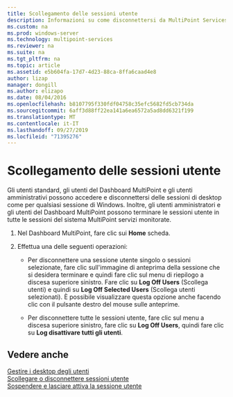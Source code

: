 ```yaml
---
title: Scollegamento delle sessioni utente
description: Informazioni su come disconnettersi da MultiPoint Services
ms.custom: na
ms.prod: windows-server
ms.technology: multipoint-services
ms.reviewer: na
ms.suite: na
ms.tgt_pltfrm: na
ms.topic: article
ms.assetid: e5b604fa-17d7-4d23-88ca-8ffa6caad4e8
author: lizap
manager: dongill
ms.author: elizapo
ms.date: 08/04/2016
ms.openlocfilehash: b8107795f330fdf04758c35efc5682fd5cb734da
ms.sourcegitcommit: 6aff3d88ff22ea141a6ea6572a5ad8dd6321f199
ms.translationtype: MT
ms.contentlocale: it-IT
ms.lasthandoff: 09/27/2019
ms.locfileid: "71395276"
---
```

# <a name="log-off-user-sessions"></a>Scollegamento delle sessioni utente
Gli utenti standard, gli utenti del Dashboard MultiPoint e gli utenti amministrativi possono accedere e disconnettersi delle sessioni di desktop come per qualsiasi sessione di Windows. Inoltre, gli utenti amministratori e gli utenti del Dashboard MultiPoint possono terminare le sessioni utente in tutte le sessioni del sistema MultiPoint servizi monitorate.  
  
1.  Nel Dashboard MultiPoint, fare clic sui **Home** scheda.  
  
2.  Effettua una delle seguenti operazioni:  
  
    -   Per disconnettere una sessione utente singolo o sessioni selezionate, fare clic sull'immagine di anteprima della sessione che si desidera terminare e quindi fare clic sul menu di riepilogo a discesa superiore sinistro. Fare clic su **Log Off Users** (Scollega utenti) e quindi su **Log Off Selected Users** (Scollega utenti selezionati). È possibile visualizzare questa opzione anche facendo clic con il pulsante destro del mouse sulle anteprime.
  
    -   Per disconnettere tutte le sessioni utente, fare clic sul menu a discesa superiore sinistro, fare clic su **Log Off Users**, quindi fare clic su **Log disattivare tutti gli utenti**.  
  
## <a name="see-also"></a>Vedere anche  
[Gestire i desktop degli utenti](manage-user-desktops-using-multipoint-dashboard.md)  
[Scollegare o disconnettere sessioni utente](Log-off-or-Disconnect-User-Sessions.md)  
[Sospendere e lasciare attiva la sessione utente](Suspend-and-Leave-User-Session-Active.md)